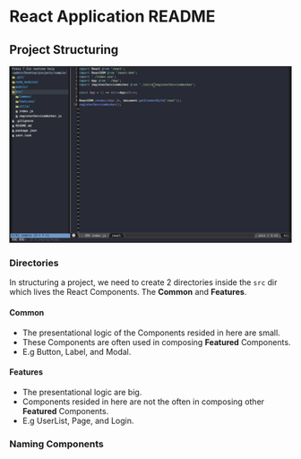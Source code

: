 # React Application README

## Project Structuring
![alt text](https://github.com/denniscual/react-app-readme/blob/master/project-structure.png "Logo Title Text 1")

### Directories

In structuring a project, we need to create 2 directories inside the `src` dir which lives the React Components. 
The **Common** and **Features**.

#### Common
- The presentational logic of the Components resided in here are small. 
- These Components are often used in composing **Featured** Components.
- E.g Button, Label, and Modal.

#### Features
- The presentational logic are big.
- Components resided in here are not the often in composing other **Featured** Components.
- E.g UserList, Page, and Login.

### Naming Components
